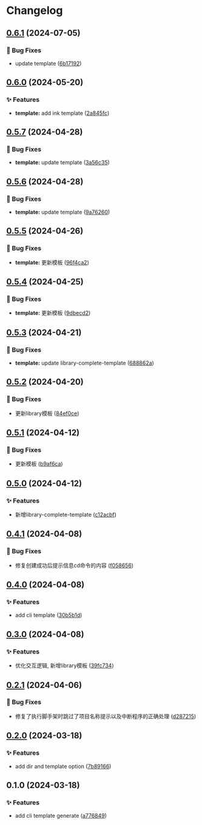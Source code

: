 # Changelog

## [0.6.1](https://github.com/hacxy/create-ts-frame/compare/v0.6.0...v0.6.1) (2024-07-05)


### 🐛 Bug Fixes

* update template ([6b17192](https://github.com/hacxy/create-ts-frame/commit/6b17192349da47f50bd02735100d65e2aa8523b3))

## [0.6.0](https://github.com/hacxy/create-ts-frame/compare/v0.5.7...v0.6.0) (2024-05-20)


### ✨ Features

* **template:** add ink template ([2a845fc](https://github.com/hacxy/create-ts-frame/commit/2a845fc66d0df38ac8c391c3a52bd40fca37e911))

## [0.5.7](https://github.com/hacxy/create-ts-frame/compare/v0.5.6...v0.5.7) (2024-04-28)


### 🐛 Bug Fixes

* **template:** update template ([3a56c35](https://github.com/hacxy/create-ts-frame/commit/3a56c35db17926ecd66a48dec3709994930c6114))

## [0.5.6](https://github.com/hacxy/create-ts-frame/compare/v0.5.5...v0.5.6) (2024-04-28)


### 🐛 Bug Fixes

* **template:** update template ([9a76260](https://github.com/hacxy/create-ts-frame/commit/9a76260196e3c0a2866c6c2348d68000e393c8b6))

## [0.5.5](https://github.com/hacxy/create-ts-frame/compare/v0.5.4...v0.5.5) (2024-04-26)


### 🐛 Bug Fixes

* **template:** 更新模板 ([96f4ca2](https://github.com/hacxy/create-ts-frame/commit/96f4ca29c64e39b5b87fbc94fd4fbe2bcfd96024))

## [0.5.4](https://github.com/hacxy/create-ts-frame/compare/v0.5.3...v0.5.4) (2024-04-25)


### 🐛 Bug Fixes

* **template:** 更新模板 ([9dbecd2](https://github.com/hacxy/create-ts-frame/commit/9dbecd27e4fc74814b205ed1211b67c49833e723))

## [0.5.3](https://github.com/hacxy/create-ts-frame/compare/v0.5.2...v0.5.3) (2024-04-21)


### 🐛 Bug Fixes

* **template:** update library-complete-template ([688862a](https://github.com/hacxy/create-ts-frame/commit/688862ad3c2d1c57499cc338366997c0fb413552))

## [0.5.2](https://github.com/hacxy/create-ts-frame/compare/v0.5.1...v0.5.2) (2024-04-20)


### 🐛 Bug Fixes

* 更新library模板 ([84ef0ce](https://github.com/hacxy/create-ts-frame/commit/84ef0ced2bdd7b97969aa0d785cbc7e20299d3ac))

## [0.5.1](https://github.com/hacxy/create-ts-frame/compare/v0.5.0...v0.5.1) (2024-04-12)


### 🐛 Bug Fixes

* 更新模板 ([b9af6ca](https://github.com/hacxy/create-ts-frame/commit/b9af6ca2780fc25d8805ffda00ef85a78048ad8c))

## [0.5.0](https://github.com/hacxy/create-ts-frame/compare/v0.4.1...v0.5.0) (2024-04-12)


### ✨ Features

* 新增library-complete-template ([c12acbf](https://github.com/hacxy/create-ts-frame/commit/c12acbfad48e22e5c62b95376d366ae4e0666d68))

## [0.4.1](https://github.com/hacxy/create-ts-frame/compare/v0.4.0...v0.4.1) (2024-04-08)


### 🐛 Bug Fixes

* 修复创建成功后提示信息cd命令的内容 ([f058656](https://github.com/hacxy/create-ts-frame/commit/f05865602b4a9103d28b1232d25049106c847e5f))

## [0.4.0](https://github.com/hacxy/create-ts-frame/compare/v0.3.0...v0.4.0) (2024-04-08)


### ✨ Features

* add cli template ([30b5b1d](https://github.com/hacxy/create-ts-frame/commit/30b5b1d69e07cfb6aed3d79d67b8d3b7607311e4))

## [0.3.0](https://github.com/hacxy/create-ts-frame/compare/v0.2.1...v0.3.0) (2024-04-08)


### ✨ Features

* 优化交互逻辑, 新增library模板 ([39fc734](https://github.com/hacxy/create-ts-frame/commit/39fc734b683c7f2a5747d5e30dd3760b9213a7e9))

## [0.2.1](https://github.com/hacxy/create-ts-frame/compare/v0.2.0...v0.2.1) (2024-04-06)


### 🐛 Bug Fixes

* 修复了执行脚手架时跳过了项目名称提示以及中断程序的正确处理 ([d287215](https://github.com/hacxy/create-ts-frame/commit/d2872156554b229d755d82c8448ea407a6f2b46f))

## [0.2.0](https://github.com/hacxy/create-ts-frame/compare/v0.1.0...v0.2.0) (2024-03-18)


### ✨ Features

* add dir and template option ([7b89166](https://github.com/hacxy/create-ts-frame/commit/7b891661b8baddbf61a89214d137ea951ae0d5bb))

## 0.1.0 (2024-03-18)


### ✨ Features

* add cli template generate ([a776849](https://github.com/hacxy/create-tsapp/commit/a776849480a4a6266ea403df65bc3021832dd0c6))
